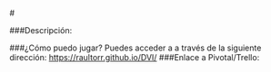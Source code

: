 #<GameName>

###Descripción:

###¿Cómo puedo jugar?
	Puedes acceder a <GameName> a través de la siguiente dirección:
	https://raultorr.github.io/DVI/
###Enlace a Pivotal/Trello:
